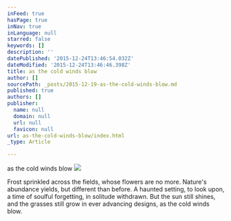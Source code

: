 ```yaml
---
inFeed: true
hasPage: true
inNav: true
inLanguage: null
starred: false
keywords: []
description: ''
datePublished: '2015-12-24T13:46:54.032Z'
dateModified: '2015-12-24T13:46:46.398Z'
title: as the cold winds blow
author: []
sourcePath: _posts/2015-12-19-as-the-cold-winds-blow.md
published: true
authors: []
publisher:
  name: null
  domain: null
  url: null
  favicon: null
url: as-the-cold-winds-blow/index.html
_type: Article

---
```

as the cold winds blow ![](https://the-grid-user-content.s3-us-west-2.amazonaws.com/48635855-3e15-4386-ab2a-9e5691916ac6.jpg)

Frost 
sprinkled across the fields,
whose flowers are no more.
Nature's abundance yields,
but different than before.
A haunted setting,
to look upon,
a time of soulful forgetting,
in solitude withdrawn.
But the sun still shines,
and the grasses still grow
in ever advancing designs,
as the cold winds blow.
